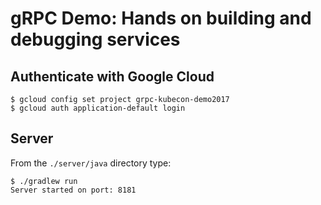 
gRPC Demo: Hands on building and debugging services
===================================

## Authenticate with Google Cloud

```
$ gcloud config set project grpc-kubecon-demo2017
$ gcloud auth application-default login
```

## Server
From the `./server/java` directory type:
```
$ ./gradlew run
Server started on port: 8181
```

